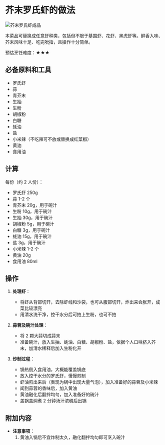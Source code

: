 # 芥末罗氏虾的做法

![芥末罗氏虾成品](./芥末罗氏虾成品.jpg)

本菜品可替换成任意虾种类，包括但不限于基围虾、花虾、黑虎虾等。鲜香入味、芥末风味十足、吃完吮指，且操作十分简单。

预估烹饪难度：★★★

## 必备原料和工具

- 罗氏虾
- 蒜
- 青芥末
- 生抽
- 生粉
- 胡椒粉
- 白糖
- 蚝油
- 盐
- 小米辣（不吃辣可不放或替换成红菜椒）
- 黄油
- 食用油

## 计算

每份（约 2 人份）：

- 罗氏虾 250g
- 蒜 1-2 个
- 青芥末 20g，用于碗汁
- 生粉 10g，用于碗汁
- 生抽 30g，用于碗汁
- 胡椒粉 5g，用于碗汁
- 白糖 3g，用于碗汁
- 蚝油 15g，用于碗汁
- 盐 3g，用于碗汁
- 小米辣 1-2 个
- 黄油 20g
- 食用油 80ml

## 操作

1. **处理虾**：
   - 将虾从背部切开，去除虾线和沙袋，也可从腹部切开，炸出来会胀开，成菜比较漂亮
   - 用清水洗干净，控干水分后可拍上生粉，也可不拍

2. **蒜蓉及碗汁处理**：
   - 将 2 颗大蒜切成蒜末
   - 准备碗汁，放入生抽、蚝油、白糖、胡椒粉、盐，依据个人口味挤入芥末，加清水稀释后加入生粉化开

3. **炒制过程**：
   - 锅热倒入食用油，大概能覆盖锅底
   - 放入控干水分的罗氏虾，慢慢煎制
   - 虾油煎出来后（表现为锅中出现大量气泡），加入准备好的蒜蓉及小米辣
   - 闻到蒜蓉的香味后，加入黄油
   - 黄油融化后翻拌均匀，加入准备好的碗汁
   - 盖锅盖焖煮 2 分钟汤汁浓稠后出锅

## 附加内容

- **注意事项**：
  1. 黄油入锅后不宜炸制太久，融化翻拌均匀即可烹入碗汁